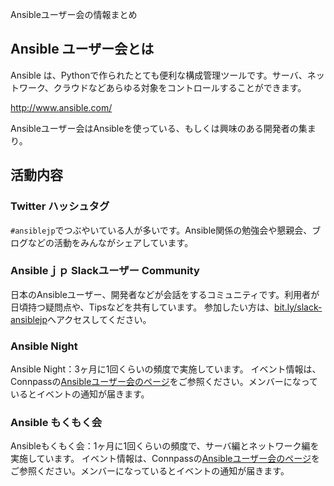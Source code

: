 Ansibleユーザー会の情報まとめ

## Ansible ユーザー会とは
Ansible は、Pythonで作られたとても便利な構成管理ツールです。サーバ、ネットワーク、クラウドなどあらゆる対象をコントロールすることができます。

http://www.ansible.com/

Ansibleユーザー会はAnsibleを使っている、もしくは興味のある開発者の集まり。

## 活動内容
### Twitter ハッシュタグ
`#ansiblejp`でつぶやいている人が多いです。Ansible関係の勉強会や懇親会、ブログなどの活動をみんながシェアしています。

### Ansibleｊｐ Slackユーザー Community
日本のAnsibleユーザー、開発者などが会話をするコミュニティです。利用者が日頃持つ疑問点や、Tipsなどを共有しています。
参加したい方は、[bit.ly/slack-ansiblejp](bit.ly/slack-ansiblejp)へアクセスしてください。

### Ansible Night
Ansible Night：3ヶ月に1回くらいの頻度で実施しています。
イベント情報は、Connpassの[Ansibleユーザー会のページ](https://ansible-users.connpass.com/)をご参照ください。メンバーになっているとイベントの通知が届きます。

### Ansible もくもく会
Ansibleもくもく会：1ヶ月に1回くらいの頻度で、サーバ編とネットワーク編を実施しています。
イベント情報は、Connpassの[Ansibleユーザー会のページ](https://ansible-users.connpass.com/)をご参照ください。メンバーになっているとイベントの通知が届きます。
